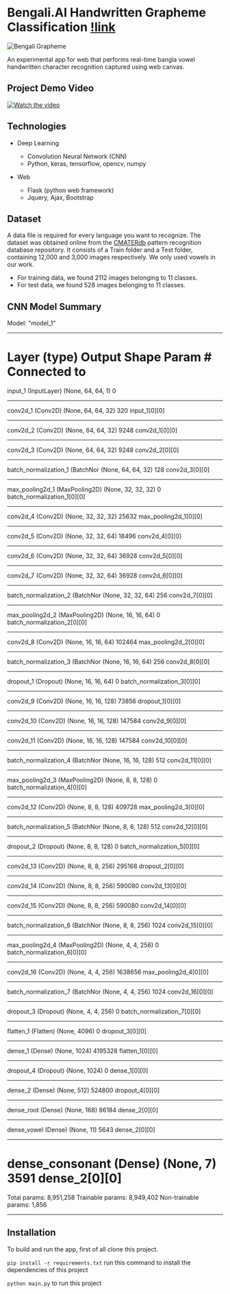 # Bengali.AI Handwritten Grapheme Classification [!link](https://www.kaggle.com/c/bengaliai-cv19)
![Bengali Grapheme](/opt/sumon/bengali_grapheme/templates/static/image/grapheme.png)

An experimental app for web that performs real-time bangla vowel handwritten character recognition captured using web canvas.

## Project Demo Video

[![Watch the video](https://img.youtube.com/vi/YPs3-d9UG-8/0.jpg)](https://youtu.be/YPs3-d9UG-8)

## Technologies

* Deep Learning

     - Convolution Neural Network (CNN)
     - Python, keras, tensorflow, opencv, numpy

* Web

     - Flask (python web framework)
     - Jquery, Ajax, Bootstrap

## Dataset

A data file is required for every language you want to recognize. The dataset was obtained online from the [CMATERdb](https://www.dropbox.com/s/55bhfr3ycvsewsi/CMATERdb%203.1.2.rar) pattern recognition database repository. It consists of a Train folder and a Test folder, containing 12,000 and 3,000 images respectively. We only used vowels in our work.

- For training data, we found 2112 images belonging to 11 classes.
- For test data, we found 528 images belonging to 11 classes.

## CNN Model Summary
Model: "model_1"
__________________________________________________________________________________________________
Layer (type)                    Output Shape         Param #     Connected to                     
==================================================================================================
input_1 (InputLayer)            (None, 64, 64, 1)    0                                            
__________________________________________________________________________________________________
conv2d_1 (Conv2D)               (None, 64, 64, 32)   320         input_1[0][0]                    
__________________________________________________________________________________________________
conv2d_2 (Conv2D)               (None, 64, 64, 32)   9248        conv2d_1[0][0]                   
__________________________________________________________________________________________________
conv2d_3 (Conv2D)               (None, 64, 64, 32)   9248        conv2d_2[0][0]                   
__________________________________________________________________________________________________
batch_normalization_1 (BatchNor (None, 64, 64, 32)   128         conv2d_3[0][0]                   
__________________________________________________________________________________________________
max_pooling2d_1 (MaxPooling2D)  (None, 32, 32, 32)   0           batch_normalization_1[0][0]      
__________________________________________________________________________________________________
conv2d_4 (Conv2D)               (None, 32, 32, 32)   25632       max_pooling2d_1[0][0]            
__________________________________________________________________________________________________
conv2d_5 (Conv2D)               (None, 32, 32, 64)   18496       conv2d_4[0][0]                   
__________________________________________________________________________________________________
conv2d_6 (Conv2D)               (None, 32, 32, 64)   36928       conv2d_5[0][0]                   
__________________________________________________________________________________________________
conv2d_7 (Conv2D)               (None, 32, 32, 64)   36928       conv2d_6[0][0]                   
__________________________________________________________________________________________________
batch_normalization_2 (BatchNor (None, 32, 32, 64)   256         conv2d_7[0][0]                   
__________________________________________________________________________________________________
max_pooling2d_2 (MaxPooling2D)  (None, 16, 16, 64)   0           batch_normalization_2[0][0]      
__________________________________________________________________________________________________
conv2d_8 (Conv2D)               (None, 16, 16, 64)   102464      max_pooling2d_2[0][0]            
__________________________________________________________________________________________________
batch_normalization_3 (BatchNor (None, 16, 16, 64)   256         conv2d_8[0][0]                   
__________________________________________________________________________________________________
dropout_1 (Dropout)             (None, 16, 16, 64)   0           batch_normalization_3[0][0]      
__________________________________________________________________________________________________
conv2d_9 (Conv2D)               (None, 16, 16, 128)  73856       dropout_1[0][0]                  
__________________________________________________________________________________________________
conv2d_10 (Conv2D)              (None, 16, 16, 128)  147584      conv2d_9[0][0]                   
__________________________________________________________________________________________________
conv2d_11 (Conv2D)              (None, 16, 16, 128)  147584      conv2d_10[0][0]                  
__________________________________________________________________________________________________
batch_normalization_4 (BatchNor (None, 16, 16, 128)  512         conv2d_11[0][0]                  
__________________________________________________________________________________________________
max_pooling2d_3 (MaxPooling2D)  (None, 8, 8, 128)    0           batch_normalization_4[0][0]      
__________________________________________________________________________________________________
conv2d_12 (Conv2D)              (None, 8, 8, 128)    409728      max_pooling2d_3[0][0]            
__________________________________________________________________________________________________
batch_normalization_5 (BatchNor (None, 8, 8, 128)    512         conv2d_12[0][0]                  
__________________________________________________________________________________________________
dropout_2 (Dropout)             (None, 8, 8, 128)    0           batch_normalization_5[0][0]      
__________________________________________________________________________________________________
conv2d_13 (Conv2D)              (None, 8, 8, 256)    295168      dropout_2[0][0]                  
__________________________________________________________________________________________________
conv2d_14 (Conv2D)              (None, 8, 8, 256)    590080      conv2d_13[0][0]                  
__________________________________________________________________________________________________
conv2d_15 (Conv2D)              (None, 8, 8, 256)    590080      conv2d_14[0][0]                  
__________________________________________________________________________________________________
batch_normalization_6 (BatchNor (None, 8, 8, 256)    1024        conv2d_15[0][0]                  
__________________________________________________________________________________________________
max_pooling2d_4 (MaxPooling2D)  (None, 4, 4, 256)    0           batch_normalization_6[0][0]      
__________________________________________________________________________________________________
conv2d_16 (Conv2D)              (None, 4, 4, 256)    1638656     max_pooling2d_4[0][0]            
__________________________________________________________________________________________________
batch_normalization_7 (BatchNor (None, 4, 4, 256)    1024        conv2d_16[0][0]                  
__________________________________________________________________________________________________
dropout_3 (Dropout)             (None, 4, 4, 256)    0           batch_normalization_7[0][0]      
__________________________________________________________________________________________________
flatten_1 (Flatten)             (None, 4096)         0           dropout_3[0][0]                  
__________________________________________________________________________________________________
dense_1 (Dense)                 (None, 1024)         4195328     flatten_1[0][0]                  
__________________________________________________________________________________________________
dropout_4 (Dropout)             (None, 1024)         0           dense_1[0][0]                    
__________________________________________________________________________________________________
dense_2 (Dense)                 (None, 512)          524800      dropout_4[0][0]                  
__________________________________________________________________________________________________
dense_root (Dense)              (None, 168)          86184       dense_2[0][0]                    
__________________________________________________________________________________________________
dense_vowel (Dense)             (None, 11)           5643        dense_2[0][0]                    
__________________________________________________________________________________________________
dense_consonant (Dense)         (None, 7)            3591        dense_2[0][0]                    
==================================================================================================
Total params: 8,951,258
Trainable params: 8,949,402
Non-trainable params: 1,856
__________________________________________________________________________________________________


## Installation

To build and run the app, first of all clone this project.

`pip install -r requirements.txt` run this command to install the dependencies of this project

`python main.py` to run this project